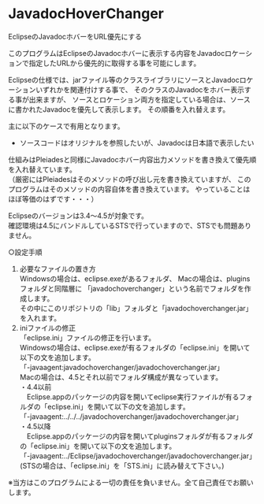 # JavadocHoverChanger
EclipseのJavadocホバーをURL優先にする

このプログラムはEclipseのJavadocホバーに表示する内容をJavadocロケーションで指定したURLから優先的に取得する事を可能にします。

Eclipseの仕様では、jarファイル等のクラスライブラリにソースとJavadocロケーションいずれかを関連付けする事で、
そのクラスのJavadocをホバー表示する事が出来ますが、
ソースとロケーション両方を指定している場合は、ソースに書かれたJavadocを優先して表示します。
その順番を入れ替えます。

主に以下のケースで有用となります。
<ul>
<li>ソースコードはオリジナルを参照したいが、Javadocは日本語で表示したい</li>
</ul>

仕組みはPleiadesと同様にJavadocホバー内容出力メソッドを書き換えて優先順を入れ替えています。<br/>
（厳密にはPleiadesはそのメソッドの呼び出し元を書き換えていますが、
このプログラムはそのメソッドの内容自体を書き換えています。
やっていることはほぼ等価のはずです・・・）

Eclipseのバージョンは3.4〜4.5が対象です。<br/>
確認環境は4.5にバンドルしているSTSで行っていますので、STSでも問題ありません。<br/>

○設定手順
<ol>
<li>必要なファイルの置き方</li>
 Windowsの場合は、eclipse.exeがあるフォルダ、
 Macの場合は、pluginsフォルダと同階層に
 「javadochoverchanger」という名前でフォルダを作成します。<br/>
 その中にこのリポジトリの「lib」フォルダと「javadochoverchanger.jar」を入れます。
<li>iniファイルの修正</li>
 「eclipse.ini」ファイルの修正を行います。<br/>
 Windowsの場合は、eclipse.exeが有るフォルダの「eclipse.ini」を開いて以下の文を追加します。<br/>
 「-javaagent:javadochoverchanger/javadochoverchanger.jar」<br/>
 Macの場合は、4.5とそれ以前でフォルダ構成が異なっています。<br/>
 ・4.4以前<br/>
 　Eclipse.appのパッケージの内容を開いてeclipse実行ファイルが有るフォルダの「eclipse.ini」を開いて以下の文を追加します。<br/>
 「-javaagent:../../../javadochoverchanger/javadochoverchanger.jar」<br/>
 ・4.5以降<br/>
 　Eclipse.appのパッケージの内容を開いてpluginsフォルダが有るフォルダの「eclipse.ini」を開いて以下の文を追加します。<br/>
 「-javaagent:../Eclipse/javadochoverchanger/javadochoverchanger.jar」<br/>
 (STSの場合は、「eclipse.ini」を「STS.ini」に読み替えて下さい。)
</ol>

※当方はこのプログラムによる一切の責任を負いません。全て自己責任でお願いします。
